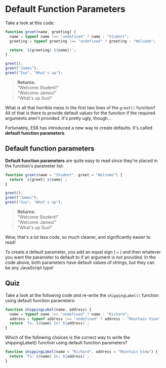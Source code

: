 # Default Function Parameters

Take a look at this code:

```js
function greet(name, greeting) {
  name = typeof name !== "undefined" ? name : "Student";
  greeting = typeof greeting !== "undefined" ? greeting : "Welcome";

  return `${greeting} ${name}!`;
}

greet();
greet("James");
greet("Suo", "What's up");
```

> **Returns:**  
> "Welcome Student!"  
> "Welcome James!"  
> "What's up Suo!"

What is all that horrible mess in the first two lines of the `greet()` function? All of that is there to provide default values for the function if the required arguments aren't provided. It's pretty ugly, though...

Fortunately, ES6 has introduced a new way to create defaults. It's called **default function parameters**.

## Default function parameters

**Default function parameters** are quite easy to read since they're placed in the function's parameter list:

```js
function greet(name = "Student", greet = "Welcome") {
  return `${greet} ${name}`;
}

greet();
greet("James");
greet("Suo", "What's up");
```

> **Returns:**  
> "Welcome Student!"  
> "Welcome James!"  
> "What's up Suo!"

Wow, that's a lot less code, so much cleaner, and significantly easier to read!

To create a default parameter, you add an equal sign ( `=` ) and then whatever you want the parameter to default to if an argument is not provided. In the code above, both parameters have default values of strings, but they can be any JavaScript type!

## Quiz

Take a look at the following code and re-write the `shippingLabel()` function using default function parameters:

```js
function shippingLabel(name, address) {
  name = typeof name !== "undefined" ? name : "Richard";
  address = typeof address !== "undefined" ? address : "Mountain View";
  return `To: ${name} In: ${address}`;
}
```

Which of the following choices is the correct way to write the shippingLabel() function using default function parameters?

```js
function shippingLabel(name = "Richard", address = "Mountain View") {
  return `To: ${name} In: ${address}`;
}
```
